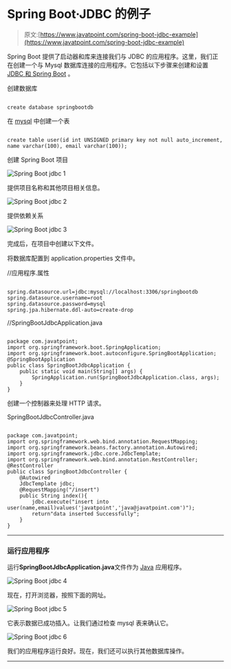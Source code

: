 # Spring Boot·JDBC 的例子

> 原文:[https://www.javatpoint.com/spring-boot-jdbc-example](https://www.javatpoint.com/spring-boot-jdbc-example)

Spring Boot 提供了启动器和库来连接我们与 JDBC 的应用程序。这里，我们正在创建一个与 Mysql 数据库连接的应用程序。它包括以下步骤来创建和设置 [JDBC 和 Spring Boot](https://www.javatpoint.com/spring-boot-jdbc) 。

创建数据库

```

create database springbootdb

```

在 [mysql](https://www.javatpoint.com/mysql-tutorial) 中创建一个表

```

create table user(id int UNSIGNED primary key not null auto_increment, name varchar(100), email varchar(100));

```

创建 Spring Boot 项目

![Spring Boot jdbc 1](../Images/05f1e7bec78f7169fec52aead21ea9de.png)

提供项目名称和其他项目相关信息。

![Spring Boot jdbc 2](../Images/d77ad0312fb40bb3e9a94e13315c5e3d.png)

提供依赖关系

![Spring Boot jdbc 3](../Images/1a7ec8f52dc179d20c209129df0608b3.png)

完成后，在项目中创建以下文件。

将数据库配置到 application.properties 文件中。

//应用程序.属性

```

spring.datasource.url=jdbc:mysql://localhost:3306/springbootdb
spring.datasource.username=root
spring.datasource.password=mysql
spring.jpa.hibernate.ddl-auto=create-drop

```

//SpringBootJdbcApplication.java

```

package com.javatpoint;
import org.springframework.boot.SpringApplication;
import org.springframework.boot.autoconfigure.SpringBootApplication;
@SpringBootApplication
public class SpringBootJdbcApplication {
	public static void main(String[] args) {
		SpringApplication.run(SpringBootJdbcApplication.class, args);
	}
}

```

创建一个控制器来处理 HTTP 请求。

SpringBootJdbcController.java

```

package com.javatpoint;
import org.springframework.web.bind.annotation.RequestMapping;
import org.springframework.beans.factory.annotation.Autowired;
import org.springframework.jdbc.core.JdbcTemplate;
import org.springframework.web.bind.annotation.RestController;
@RestController
public class SpringBootJdbcController {
	@Autowired
	JdbcTemplate jdbc;	
	@RequestMapping("/insert")
	public String index(){
		jdbc.execute("insert into user(name,email)values('javatpoint','java@javatpoint.com')");
		return"data inserted Successfully";
	}
}

```

* * *

### 运行应用程序

运行**SpringBootJdbcApplication.java**文件作为 [Java](https://www.javatpoint.com/java-tutorial) 应用程序。

![Spring Boot jdbc 4](../Images/bc86f6340fc5607ad4fcca81bf499bc2.png)

现在，打开浏览器，按照下面的网址。

![Spring Boot jdbc 5](../Images/34e292dfa08281dd70e3ba099f1a16b5.png)

它表示数据已成功插入。让我们通过检查 mysql 表来确认它。

![Spring Boot jdbc 6](../Images/8ed791df83011f8cd345f46378a2834b.png)

我们的应用程序运行良好。现在，我们还可以执行其他数据库操作。

* * *